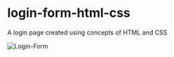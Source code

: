 # login-form-html-css
A login page created using concepts of HTML and CSS

![Login-Form](https://github.com/ash7901/login-form-html-css/assets/110192339/9c1c27b0-ab6a-416d-9db1-756d3daff107)
